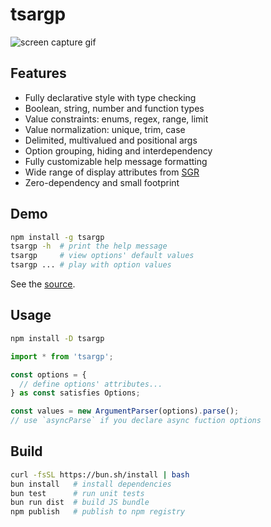 # tsargp

![screen capture gif](https://drive.google.com/uc?export=view&id=1BLxK1wbCjLfK3ym3iZpKFMdoYLInPRz_ 'screen capture gif')

## Features

- Fully declarative style with type checking
- Boolean, string, number and function types
- Value constraints: enums, regex, range, limit
- Value normalization: unique, trim, case
- Delimited, multivalued and positional args
- Option grouping, hiding and interdependency
- Fully customizable help message formatting
- Wide range of display attributes from [SGR]
- Zero-dependency and small footprint

## Demo

```sh
npm install -g tsargp
tsargp -h  # print the help message
tsargp     # view options' default values
tsargp ... # play with option values
```

See the [source](examples/demo.ts).

## Usage

```sh
npm install -D tsargp
```

```ts
import * from 'tsargp';

const options = {
  // define options' attributes...
} as const satisfies Options;

const values = new ArgumentParser(options).parse();
// use `asyncParse` if you declare async fuction options
```

## Build

```sh
curl -fsSL https://bun.sh/install | bash
bun install   # install dependencies
bun test      # run unit tests
bun run dist  # build JS bundle
npm publish   # publish to npm registry
```

[SGR]: https://www.wikiwand.com/en/ANSI_escape_code#SGR_(Select_Graphic_Rendition)_parameters
